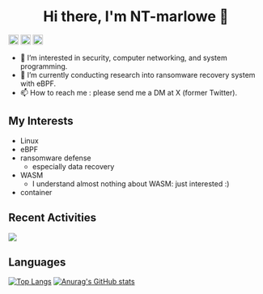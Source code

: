 <h1 align="center">Hi there, I'm NT-marlowe 👋</h1> 

<p align="left"> 
  <a href="https://github.com/NT-marlowe"><img height="20" src="https://img.shields.io/github/followers/NT-marlowe?label=follow&logo=github&style=flat" /></a>
  <a href="https://github.com/NT-marlowe"><img height="20" src="https://img.shields.io/github/stars/NT-marlowe?logo=github&style=flat" /></a>
  <a href="http://x.com/InformationRes5"><img height="20" src="https://img.shields.io/twitter/follow/InformationRes5?style=flat&logo=x" /></a>
</p>

- 👀 I’m interested in security, computer networking, and system programming.
- 🌱 I’m currently conducting research into ransomware recovery system with eBPF.
- 📫 How to reach me : please send me a DM at X (former Twitter).

<!---
NT-marlowe/NT-marlowe is a ✨ special ✨ repository because its `README.md` (this file) appears on your GitHub profile.
You can click the Preview link to take a look at your changes.
--->

## My Interests
- Linux
- eBPF
- ransomware defense
    - especially data recovery
- WASM
    - I understand almost nothing about WASM: just interested :)
- container

## Recent Activities

[![](https://github-readme-activity-graph.vercel.app/graph?username=NT-marlowe&theme=tokyo-night&custom_title=Contribution%20Graph%20in%20the%20last%2031%20days&hide_border=true)](https://github.com/Ashutosh00710/github-readme-activity-graph)

## Languages

[![Top Langs](https://github-readme-stats.vercel.app/api/top-langs/?username=NT-marlowe&layout=compact&theme=tokyonight)](https://github.com/anuraghazra/github-readme-stats)
[![Anurag's GitHub stats](https://github-readme-stats.vercel.app/api?username=NT-marlowe&show_icons=true&theme=tokyonight)](https://github.com/anuraghazra/github-readme-stats)
